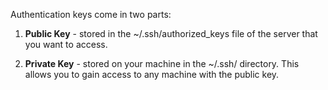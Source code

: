 <!-- usedin: [ _legacy_docker/Tutorials] - post: -->


Authentication keys come in two parts:

1. **Public Key** - stored in the ~/.ssh/authorized_keys file of the server that you want to access.

2. **Private Key** - stored on your machine in the ~/.ssh/ directory. This allows you to gain access to any machine with the public key.

